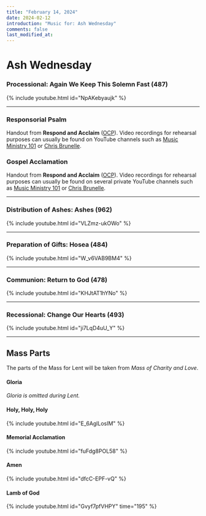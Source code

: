 ```yaml
---
title: "February 14, 2024"
date: 2024-02-12
introduction: "Music for: Ash Wednesday"
comments: false
last_modified_at: 
---
```


# Ash Wednesday

### Processional: Again We Keep This Solemn Fast (487)

{% include youtube.html id="NpAKebyaujk" %} <br>

---

### Responsorial Psalm

Handout from **Respond and Acclaim** ([OCP](https://www.ocp.org/en-us)). Video recordings for rehearsal purposes can usually be found on YouTube channels such as [Music Ministry 101](https://www.youtube.com/@MusicMinistry101/videos) or [Chris Brunelle](https://www.youtube.com/@ChrisBrunelle/videos).

### Gospel Acclamation

Handout from **Respond and Acclaim** ([OCP](https://www.ocp.org/en-us)). Video recordings for rehearsal purposes can usually be found on several private YouTube channels such as [Music Ministry 101](https://www.youtube.com/@MusicMinistry101/videos) or [Chris Brunelle](https://www.youtube.com/@ChrisBrunelle/videos).

---

### Distribution of Ashes: Ashes (962)

{% include youtube.html id="VLZmz-ukOWo" %} <br>

---

### Preparation of Gifts: Hosea (484)

{% include youtube.html id="W_v6VAB9BM4" %} <br>

---

### Communion: Return to God (478)

{% include youtube.html id="KHJtAT1hYNo" %} <br>

---

### Recessional: Change Our Hearts (493)

{% include youtube.html id="ji7LqD4uU_Y" %} <br>

---

## Mass Parts

The parts of the Mass for Lent will be taken from *Mass of Charity and Love*.

#### Gloria

*Gloria is omitted during Lent.*


#### Holy, Holy, Holy

{% include youtube.html id="E_6AglLosIM" %} <br>


#### Memorial Acclamation

{% include youtube.html id="fuFdg8POL58" %} <br>


#### Amen

{% include youtube.html id="dfcC-EPF-vQ" %} <br>


#### Lamb of God

{% include youtube.html id="Gvyf7pfVHPY" time="195" %}
